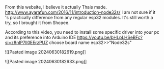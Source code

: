From this website, I believe it actually Thais made.
http://www.ayarafun.com/2016/11/introduction-node32s/
I am not sure if it 's practically difference from any regular esp32 modules. It's still worth a try,
so I brought it from Shopee.

According to this video, you need to install some specific driver into your pc and its preference into Arduino IDE 
https://youtu.be/bHLpLHSeBFc?si=z8nIP7lI0EErzPUZ
choose board name esp32>>"Node32s" 

![[Pasted image 20240630182619.png]]

![[Pasted image 20240630182633.png]]